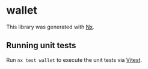 # wallet

This library was generated with [Nx](https://nx.dev).

## Running unit tests

Run `nx test wallet` to execute the unit tests via [Vitest](https://vitest.dev/).
